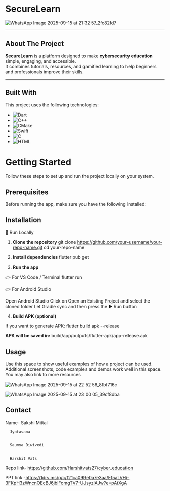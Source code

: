 # SecureLearn
![WhatsApp Image 2025-09-15 at 21 32 57_2fc82fd7](https://github.com/user-attachments/assets/fb0b81b3-4d93-4c44-b4fa-f6cfe4b48ca0)



---

##  About The Project  

**SecureLearn** is a platform designed to make **cybersecurity education** simple, engaging, and accessible.  
It combines tutorials, resources, and gamified learning to help beginners and professionals improve their skills.  

---
##  Built With  

This project uses the following technologies:  

- ![Dart](https://img.shields.io/badge/Dart-0175C2?style=for-the-badge&logo=dart&logoColor=white)  
- ![C++](https://img.shields.io/badge/C++-00599C?style=for-the-badge&logo=c%2B%2B&logoColor=white)  
- ![CMake](https://img.shields.io/badge/CMake-064F8C?style=for-the-badge&logo=cmake&logoColor=white)  
- ![Swift](https://img.shields.io/badge/Swift-FA7343?style=for-the-badge&logo=swift&logoColor=white)  
- ![C](https://img.shields.io/badge/C-A8B9CC?style=for-the-badge&logo=c&logoColor=white)  
- ![HTML](https://img.shields.io/badge/HTML5-E34F26?style=for-the-badge&logo=html5&logoColor=white)
  
#  Getting Started

Follow these steps to set up and run the project locally on your system.

##  Prerequisites

 Before running the app, make sure you have the following installed:

 ## Installation
 
🚀 Run Locally
1. **Clone the repository**
git clone https://github.com/your-username/your-repo-name.git
cd your-repo-name

2. **Install dependencies**
flutter pub get

3. **Run the app**

👉 For VS Code / Terminal
  flutter run

👉 For Android Studio

Open Android Studio
Click on Open an Existing Project and select the cloned folder
Let Gradle sync and then press the ▶ Run button

4. **Build APK (optional)**

  If you want to generate APK:
  flutter build apk --release

**APK will be saved in:**
build/app/outputs/flutter-apk/app-release.apk

## Usage
Use this space to show useful examples of how a project can be used. Additional screenshots, code examples and demos work well in this space. You may also link to more resources



![WhatsApp Image 2025-09-15 at 22 52 56_8fbf716c](https://github.com/user-attachments/assets/e10342d7-6027-48c8-a455-35864ab085ca)

![WhatsApp Image 2025-09-15 at 23 00 05_39cf8dba](https://github.com/user-attachments/assets/c3db83d0-038f-4eaf-8d16-b4133b3f8e5e)


## Contact
Name- Sakshi Mittal


      Jyotasana 

	 
      Saumya Diwivedi

	 
      Harshit Vats 



Repo link- https://github.com/Harshitvats27/cyber_education




PPT  link -https://1drv.ms/p/c/f21ca099e0a7e3aa/Ef5aLVHi-3FKpH3zWncnOEcBJ6jblFomgTV7-UJsyzlAJw?e=pAtXgA
